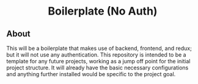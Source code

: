 <div align = "center">

# Boilerplate (No Auth)

</div>

## About

This will be a boilerplate that makes use of backend, frontend, and redux; but it will not use any authentication. This repository is intended to be a template for any future projects, working as a jump off point for the initial project structure. It will already have the basic necessary configurations and anything further installed would be specific to the project goal.
